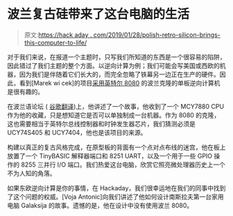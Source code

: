 # 波兰复古硅带来了这台电脑的生活

> 原文:[https://hack aday . com/2019/01/28/polish-retro-silicon-brings-this-computer-to-life/](https://hackaday.com/2019/01/28/polish-retro-silicon-brings-this-computer-to-life/)

对于我们来说，在报道一个主题时，只写我们所知道的东西是一个很容易的陷阱，因此错过了我们主题的整个方面。以逆向计算为例；我们可能会写美国或西欧的机器，因为我们是伴随着它们长大的，而完全忽略了铁幕另一边正在生产的硬件。因此，看到[Marek wi cek]的项目[采用英特尔 8080](https://hackaday.io/project/161333-polon-7880) 的波兰克隆的单板逆向计算机是很有趣的。

在波兰语论坛 ( [谷歌翻译](https://translate.google.com/translate?sl=auto&tl=en&u=https%3A%2F%2Fforbot.pl%2Fforum%2Ftopic%2F13083-polon-7880-jednoplytkowy-komputer-w-stylu-retro%2F))上，他讲述了一个故事，他收到了一个 MCY7880 CPU 作为他的收藏，只是想知道它是否可以单独制成一台机器。作为 8080 的克隆，这也需要相当于英特尔总线控制器和时钟发生器芯片，我们猜测必须是 UCY74S405 和 UCY7404，他也是该项目的来源。

构建以真正的复古风格完成，在原型板的背面有一个点对点布线的迷宫，他在板上放置了一个 TinyBASIC 解释器端口和 8251 UART，以及一个用于一些 GPIO 操作的 8255 三并行 I/O 端口。我们热爱这台电脑，欣赏它照亮微处理器历史上一个不为人知的角落。

如果东欧逆向计算是你的事情，在 Hackaday，我们很幸运地在我们的同事中找到了这个问题的权威。[Voja Antonic]向我们讲述了他如何设计南斯拉夫第一台家用电脑 Galaksija 的故事。遗憾的是，他在设计中没有使用波兰 8080。